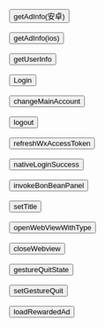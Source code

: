 <!DOCTYPE html>
<html lang="en">
<head>
  <meta charset="UTF-8">
  <meta name="viewport" content="width=device-width, initial-scale=1.0">
  <title>Document</title>
</head>
<script src="https://wechatfe.github.io/vconsole/lib/vconsole.min.js?v=3.2.0"></script>
<body>
  <button id="adinfo" >getAdInfo(安卓)</button><br/><br/>
  <button id="adinfoios" >getAdInfo(ios)</button><br/><br/>
  <button id="userinfo" >getUserInfo</button><br/><br/>
  <button id="Login" >Login</button><br/><br/>
  <button id="changeMainAccount" >changeMainAccount</button><br/><br/>
  <button id="logout" >logout</button><br/><br/>
  <button id="refreshWxAccessToken" >refreshWxAccessToken</button><br/><br/>
  <button id="nativeLoginSuccess" >nativeLoginSuccess</button><br/><br/>
  <button id="invokeBonBeanPanel" >invokeBonBeanPanel</button><br/><br/>
  <button id="setTitle" >setTitle</button><br/><br/>
  <button id="openWebViewWithType" >openWebViewWithType</button><br/><br/>
  <button id="closeWebview" >closeWebview</button><br/><br/>
  <button id="gestureQuitState" >gestureQuitState</button><br/><br/>
  <button id="setGestureQuit" >setGestureQuit</button><br/><br/>
  <button id="loadRewardedAd" >loadRewardedAd</button><br/><br/>
</body>
<script>

  const vconsole = new VConsole()

  const injectScript = (scriptUrl, cb) => {
    const scripts = document.createElement('script')
    scripts.type = 'text/javascript'
    scripts.src = scriptUrl
    document.getElementsByTagName('head')[0].appendChild(scripts)
    scripts.onload = () => {
      if (cb) {
        cb()
      }
    }
  }

  const getPlatform = () => {
    if (
      navigator.userAgent.toLowerCase().indexOf('iphone') > -1 ||
      navigator.userAgent.toLowerCase().indexOf('ipad') > -1
    ) {
      return 'iphone'
    } else if (navigator.userAgent.toLowerCase().indexOf('android') > -1) {
      return 'aphone'
    }
    return 'other'
  }

  const pf = getPlatform()

  const registerCallBack = () => {
    window.getAdInfoSG = (res) =>{
      console.log('getAdInfo',res)
      alert('getAdInfo',res)
    }

    window.getUserInfoSG = (res) =>{//获取登录用户信息回调
      console.log('getUserInfo',res)
      alert('getUserInfo',res)
    }

    window.LoginSG = (res) =>{//展示登录页面回调
      console.log('login',res)
      alert('login',res)
    }

    window.changeMainAccountSG = (res) =>{//切换登录账号回调
      console.log('changeMainAccount',res)
      alert('changeMainAccount',res)
    }

    window.logoutsSG = (res) =>{//退出当前登录账户回调
      console.log('logout',res)
      alert('logout',res)
    }

    window.refreshWxAccessTokenSG = (res) =>{//刷新微信accessToken回调
      console.log('refreshWxAccessToken',res)
      alert('refreshWxAccessToken',res)
    }

    window.nativeLoginSuccessSG = (res) =>{//端上登录成功通知回调
      if (res.account) {
        if (res.account === 'qq') {
          alert('qq登录') 
        } else if(res.account === 'weixin') {
          alert('微信登录') 
        }
      } else {
        alert('未登录') 
      }
    }

    window.invokeBonBeanPanelSG = (res) =>{//充值新豆面板回调
      console.log('invokeBonBeanPanel',res)
      alert('invokeBonBeanPanel',res)
    }

    window.setTitleSG = (res) =>{//设置标题回调
      console.log('setTitle',res)
      alert('setTitle',res)
    }

    window.openWebViewWithTypeSG = (res) =>{//打开新的webview回调
      console.log('openWebViewWithType',res)
      alert('openWebViewWithType',res)
    }

    window.closeWebviewSG = (res) =>{//关闭webview回调
      console.log('closeWebview',res)
      alert('closeWebview',res)
    }

    window.setGestureQuitSG = (res) =>{//禁止右滑手势回调
      console.log('setGestureQuit',res)
      alert('setGestureQuit',res)
    }

  }
 
  const initAppData = () => {
    
  }

  window.webPageManager = {}
  window.webPageManager.pageOnShow = () =>{
    // 弹出提示&Console输出
    alert('OnShow')
  }
    
  window.webPageManager.pageOnHide = () =>{
    // 弹出提示&Console输出
    alert('OnHide')
  }

  var adinfo = document.querySelector("#adinfo")//获取用户设备相关参数(安卓)
  adinfo.onclick =()=>{
    alert(window.TencentNews.getAdInfo())
    alert(window.TencentNews.invoke('getAdInfo'))
  }

  var adinfoios = document.querySelector("#adinfoios")//获取用户设备相关参数(ios))
  adinfoios.onclick =()=>{
    window.TencentNews.invoke('getAdInfo', {'onCallback':window.getAdInfoSG})
  }

  var userinfo = document.querySelector("#userinfo")//获取登录用户信息
  userinfo.onclick =()=>{
    window.TencentNews.invoke('getUserInfo', {'onCallback':window.getUserInfoSG})
  }

  var Login = document.querySelector("#Login")//展示登录页面
  Login.onclick =()=>{
    window.TencentNews.invoke('login', {'type': 'qqorweixin','userInfo': {'id':'fakeid'},'onCallback':window.LoginSG})
  }

  var changeMainAccount = document.querySelector("#changeMainAccount")//切换登录账号
  changeMainAccount.onclick =()=>{
    window.TencentNews.invoke('changeMainAccount', {'type': 'weixin','userInfo': {'id':'fakeid'},'onCallback':window.changeMainAccountSG})
  }

  var logout = document.querySelector("#logout")//退出当前登录账户
  logout.onclick =()=>{
    window.TencentNews.invoke('logout', {'onCallback':window.logoutsSG})
  }

  var refreshWxAccessToken = document.querySelector("#refreshWxAccessToken")//刷新微信accessToken
  refreshWxAccessToken.onclick =()=>{
    window.TencentNews.invoke('refreshWxAccessToken', {'onCallback':window.refreshWxAccessTokenSG})
  }
  
  var nativeLoginSuccess = document.querySelector("#nativeLoginSuccess")//端上登录成功通知
  nativeLoginSuccess.onclick =()=>{
    window.TencentNews.invoke('getUserInfo', {'onCallback':window.nativeLoginSuccessSG})
  }

  var invokeBonBeanPanel = document.querySelector("#invokeBonBeanPanel")//充值新豆面板
  invokeBonBeanPanel.onclick =()=>{
    window.TencentNews.invoke('invokeBonBeanPanel', {
      'needBeanAmount': 300,
      'bizType':'xxx',
      'scenesId':'xxx',
      'catalogId':'xxx',
      onCallback: window.invokeBonBeanPanelSG
    })
  }

  var setTitle = document.querySelector("#setTitle")//设置标题
  setTitle.onclick =()=>{
    window.TencentNews.invoke('setTitle', {'title': '新闻腾讯','onCallback':window.setTitleSG})
  }

  var openWebViewWithType = document.querySelector("#openWebViewWithType")//打开新的webview
  openWebViewWithType.onclick =()=>{
    // window.TencentNews.invoke('openWebViewWithType', {
    //   'url': 'https://www.baidu.com/',
    //   'type': '9',
    //   'isFullScreen': 0,
    //   onCallback: window.openWebViewWithTypeSG
    // });
    window.TencentNews.openWebViewWithType('https://www.baidu.com', '9',window.openWebViewWithTypeSG)
  }

  var closeWebview = document.querySelector("#closeWebview")//关闭webview
  closeWebview.onclick =()=>{
    window.TencentNews.invoke('closeWebview', {'onCallback':window.closeWebviewSG})
  }
  
  var gesture_enable = "0" // "0":禁止 "1":不禁
  function tad_get_back_gesture_enabled() {
    return gesture_enable;
  }
  var setGestureQuit = document.querySelector("#setGestureQuit")//禁止右滑手势
  setGestureQuit.onclick =()=>{
    window.TencentNews.invoke('setGestureQuit', {'enabled':gesture_enable, 'onCallback':window.setGestureQuitSG})
  }

  const injectAppScript = () => {
    // 新闻且安卓注入js,注入成功执行回调，回调中初始化客户端提供的数据，
    // 全局添加回调
    registerCallBack()

    if (pf === 'aphone') {
      injectScript('http://mat1.gtimg.com/www/js/newsapp/jsapi/news.js?_tsid=1', () => {
        initAppData()
      })
    }

    // TODO:新闻且iOS判断客户端初始化成功,注入成功执行回调，回调中初始化客户端提供的数据，
    if (pf === 'iphone') {
      // TencentNewsJSInjectionComplete是ios客户端提供的TencentNews注入成功的标志
      document.addEventListener('TencentNewsJSInjectionComplete', () => {
        initAppData()
      })
    }
  }

  injectAppScript()
</script>
</html>